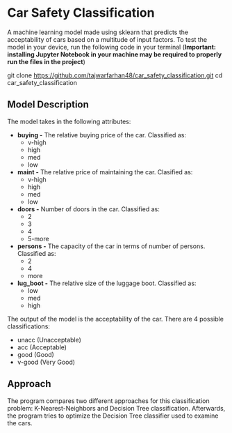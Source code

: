 # Car Safety Classification

A machine learning model made using sklearn that predicts the acceptability of cars based on a multitude of input factors. To test the model in your device, run the following code in your terminal (**Important: installing Jupyter Notebook in your machine may be required to properly run the files in the project**)

git clone https://github.com/tajwarfarhan48/car_safety_classification.git
cd car_safety_classification

## Model Description

The model takes in the following attributes:
- **buying -** The relative buying price of the car. Classified as:
  - v-high 
  - high 
  - med
  - low
- **maint -** The relative price of maintaining the car. Clasified as:
    - v-high 
    - high
    - med
    - low
- **doors -** Number of doors in the car. Classified as: 
  - 2
  - 3
  - 4
  - 5-more
- **persons -** The capacity of the car in terms of number of persons. Classified as:
  - 2
  - 4
  - more
- **lug_boot -** The relative size of the luggage boot. Classified as:
  - low
  - med
  - high

The output of the model is the acceptability of the car. There are 4 possible classifications:
- unacc (Unacceptable)
- acc (Acceptable)
- good (Good)
- v-good (Very Good)

## Approach

The program compares two different approaches for this classification problem: K-Nearest-Neighbors and Decision Tree classification. Afterwards, the program tries to optimize the Decision Tree classifier used to examine the cars.